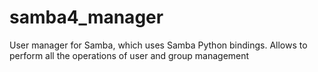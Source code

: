 # samba4_manager
User manager for Samba, which uses Samba Python bindings. Allows to perform all the operations of user and group management
